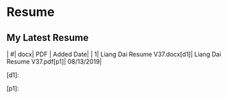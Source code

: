 # Resume

## My Latest Resume
| #| docx| PDF | Added Date|
| 1| Liang Dai Resume V37.docx[d1]| Liang Dai Resume V37.pdf[p1]| 08/13/2019|







[d1]: 



[p1]:
